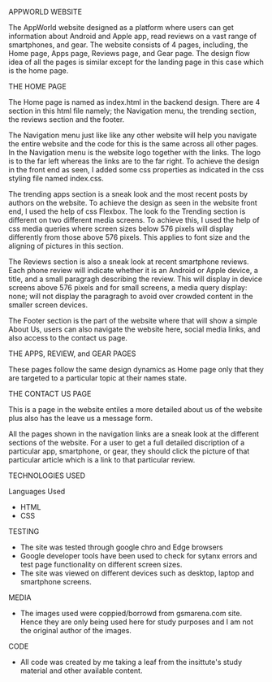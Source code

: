 
APPWORLD WEBSITE

The AppWorld website designed as a platform where users can get information about Android and Apple app, read reviews on a vast range of smartphones, and gear. 
The website consists of 4 pages, including, the Home page, Apps page, Reviews page, and Gear page. The design flow idea of all the pages is similar except for the landing page in this case which is the home page. 

THE HOME PAGE

The Home page is named as index.html in the backend design. There are 4 section in this html file namely; the Navigation menu, the trending section, the reviews section and the footer. 

The Navigation menu just like like any other website will help you navigate the entire website and the code for this is the same across all other pages. 
In the Navigation menu is the website logo together with the links. The logo is to the far left whereas the links are to the far right. 
To achieve the design in the front end as seen, I added some css properties as indicated in the css styling file named index.css.

The trending apps section is a sneak look and the most recent posts by authors on the website. To achieve the design as seen in the website front end, I used the help of css Flexbox. 
The look fo the Trending section is different on two different media screens. To achieve this, I used the help of css media queries where screen sizes below 576 pixels will display differently from those above 576 pixels. This applies to font size and the aligning of pictures in this section.

The Reviews section is also a sneak look at recent smartphone reviews. Each phone review will indicate whether it is an Android or Apple device, a title, and a small paragragh describing the review. This will display in device screens above 576 pixels and for small screens, a media query display: none; will not display the paragragh to avoid over crowded content in the smaller screen devices.

The Footer section is the part of the website where that will show a simple About Us, users can also navigate the website here, social media links, and also access to the contact us page.

THE APPS, REVIEW, and GEAR PAGES

These pages follow the same design dynamics as Home page only that they are targeted to a particular topic at their names state. 

THE CONTACT US PAGE

This is a page in the website entiles a more detailed about us of the website plus also has the leave us a message form.

All the pages shown in the navigation links are a sneak look at the different sections of the website. For a user to get a full detailed discription of a particular app, smartphone, or gear, they should click the picture of that particular article which is a link to that particular review.


TECHNOLOGIES USED

Languages Used

- HTML
- CSS

TESTING

- The site was tested through google chro and Edge browsers
- Google developer tools have been used to check for sytanx errors and test page functionality on        different screen sizes.
- The site was viewed on different devices such as desktop, laptop and smartphone screens.

MEDIA

- The images used were coppied/borrowd from gsmarena.com site. Hence they are only being used here for study purposes and I am not the original author of the images.

CODE

- All code was created by me taking a leaf from the insittute's study material and other available content.


